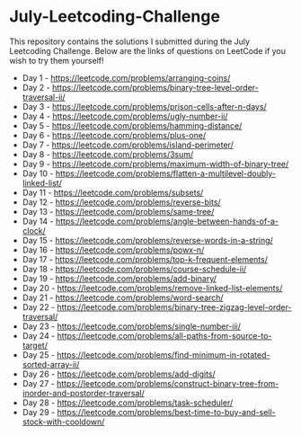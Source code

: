 # July-Leetcoding-Challenge

This repository contains the solutions I submitted during the July Leetcoding Challenge. Below are the links of questions on LeetCode if you wish to try them yourself!

* Day 1 - https://leetcode.com/problems/arranging-coins/
* Day 2 - https://leetcode.com/problems/binary-tree-level-order-traversal-ii/
* Day 3 - https://leetcode.com/problems/prison-cells-after-n-days/
* Day 4 - https://leetcode.com/problems/ugly-number-ii/
* Day 5 - https://leetcode.com/problems/hamming-distance/
* Day 6 - https://leetcode.com/problems/plus-one/
* Day 7 - https://leetcode.com/problems/island-perimeter/
* Day 8 - https://leetcode.com/problems/3sum/
* Day 9 - https://leetcode.com/problems/maximum-width-of-binary-tree/
* Day 10 - https://leetcode.com/problems/flatten-a-multilevel-doubly-linked-list/
* Day 11 - https://leetcode.com/problems/subsets/
* Day 12 - https://leetcode.com/problems/reverse-bits/
* Day 13 - https://leetcode.com/problems/same-tree/
* Day 14 - https://leetcode.com/problems/angle-between-hands-of-a-clock/
* Day 15 - https://leetcode.com/problems/reverse-words-in-a-string/
* Day 16 - https://leetcode.com/problems/powx-n/
* Day 17 - https://leetcode.com/problems/top-k-frequent-elements/
* Day 18 - https://leetcode.com/problems/course-schedule-ii/
* Day 19 - https://leetcode.com/problems/add-binary/
* Day 20 - https://leetcode.com/problems/remove-linked-list-elements/
* Day 21 - https://leetcode.com/problems/word-search/
* Day 22 - https://leetcode.com/problems/binary-tree-zigzag-level-order-traversal/
* Day 23 - https://leetcode.com/problems/single-number-iii/
* Day 24 - https://leetcode.com/problems/all-paths-from-source-to-target/ 
* Day 25 - https://leetcode.com/problems/find-minimum-in-rotated-sorted-array-ii/
* Day 26 - https://leetcode.com/problems/add-digits/
* Day 27 - https://leetcode.com/problems/construct-binary-tree-from-inorder-and-postorder-traversal/
* Day 28 - https://leetcode.com/problems/task-scheduler/
* Day 29 - https://leetcode.com/problems/best-time-to-buy-and-sell-stock-with-cooldown/
